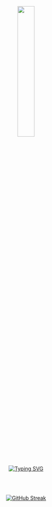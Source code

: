 <div align="center">

<img width=30% bottom=50px src="https://github.com/ellnscg/ellnscg/assets/132704668/67d33487-f143-4a08-bf60-64ea1256cf8f"/>
<br>
<br> 

<br>
<br>
<div align="center">

[![Typing SVG](https://readme-typing-svg.demolab.com?font=Fira+Code&size=30&pause=1000&color=224CF7&center=falso&vCenter=falso&repeat=verdadeiro&random=falso&width=435&lines=Welcome!;Hello%2C+my+names+is+Ellen;I'm+19+years+old;I'm+Back-And+Developer)](https://git.io/typing-svg)

</div>

<br>
<br>

<div align="center">
  
[![GitHub Streak](https://github-readme-streak-stats.herokuapp.com?user=ellnscg&theme=violet-dark)](https://git.io/streak-stats)

</div>






